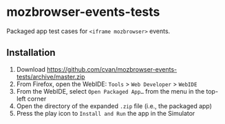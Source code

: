 # mozbrowser-events-tests

Packaged app test cases for `<iframe mozbrowser>` events.


## Installation

1. Download https://github.com/cvan/mozbrowser-events-tests/archive/master.zip
2. From Firefox, open the WebIDE: `Tools` > `Web Developer` > `WebIDE`
3. From the WebIDE, select `Open Packaged App…` from the menu in the top-left corner
4. Open the directory of the expanded `.zip` file (i.e., the packaged app)
5. Press the play icon to `Install and Run` the app in the Simulator

